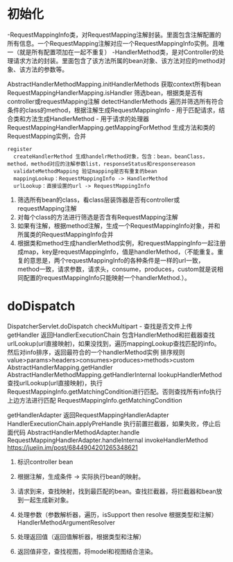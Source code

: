 # 初始化
-RequestMappingInfo类，对RequestMapping注解封装。里面包含注解配置的所有信息。一个RequestMapping注解对应一个RequestMappingInfo实例。且唯一（就是所有配置项加在一起不重复）
-HandlerMethod类，是对Controller的处理请求方法的封装。里面包含了该方法所属的bean对象、该方法对应的method对象、该方法的参数等。

AbstractHandlerMethodMapping.initHandlerMethods 获取context所有bean
  RequestMappingHandlerMapping.isHandler 筛选bean，根据类是否有controller或requestMapping注解 
  detectHandlerMethods 遍历并筛选所有符合条件的class的method，根据注解生成RequestMappingInfo - 用于匹配请求，结合类和方法生成HandlerMethod - 用于请求的处理器
    RequestMappingHandlerMapping.getMappingForMethod 生成方法和类的RequestMapping实例，合并

    register 
      createHandlerMethod 生成handelrMethod对象，包含：bean，beanClass，method，method对应的注解参数list，responseStatus和responsereason
      validateMethodMapping 验证mapping是否有重复的bean
      mappingLookup：RequestMappingInfo -> HandlerMethod
      urlLookup：直接设置的url -> RequestMappingInfo 



1. 筛选所有bean的class，看class层装饰器是否有controller或requestMapping注解 
2. 对每个class的方法进行筛选是否含有RequestMapping注解
3. 如果有注解，根据method注解，生成一个RequestMappingInfo对象，并和所属类的RequestMappingInfo合并
4. 根据类和method生成handlerMethod实例，和requestMappingInfo一起注册成map，key是requestMappingInfo，值是handlerMethod，（不能重复。重复的意思是，两个requestMappingInfo的各种条件是一样的url一致，method一致，请求参数，请求头，consume，produces，custom就是说相同配置的requestMappingInfo只能映射一个handlerMethod.）。

# doDispatch

DispatcherServlet.doDispatch
  checkMultipart - 查找是否文件上传
  getHandler  返回HandlerExecutionChain 包含HandlerMethod和拦截器查找urlLookup(url直接映射)，如果没找到，遍历mappingLookup查找匹配的info。然后对info排序，返回最符合的一个handlerMethod实例 排序规则 value>params>headers>consumes>produces>methods>custom
    AbstractHandlerMapping.getHandler
      AbstractHandlerMethodMapping.getHandlerInternal
        lookupHandlerMethod 查找urlLookup(url直接映射)，执行RequestMappingInfo.getMatchingCondition进行匹配。否则查找所有info执行上边方法进行匹配
          RequestMappingInfo.getMatchingCondition

  getHandlerAdapter 返回RequestMappingHandlerAdapter
 HandlerExecutionChain.applyPreHandle 执行前置拦截器，如果失败，停止后面代码
 AbstractHandlerMethodAdapter.handle 
  RequestMappingHandlerAdapter.handleInternal 
    invokeHandlerMethod https://juejin.im/post/6844904201265348621

    

1. 标识controller bean
2. 根据注解，生成条件 -> 实际执行bean的映射。


3. 请求到来，查找映射，找到最匹配的bean。查找拦截器，将拦截器和bean放到一起生成新对象。
4. 处理参数（参数解析器，遍历，isSupport then resolve 根据类型和注解）HandlerMethodArgumentResolver
5. 处理返回值（返回值解析器，根据类型和注解）
6. 返回值非空，查找视图，将model和视图结合渲染。

